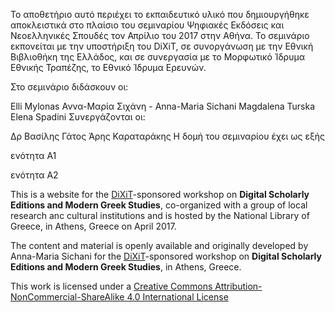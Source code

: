 

Το αποθετήριο αυτό περιέχει το εκπαιδευτικό υλικό που δημιουργήθηκε αποκλειστικά στο πλαίσιο του σεμιναρίου Ψηφιακές Εκδόσεις και Νεοελληνικές Σπουδές τον Απρίλιο του 2017 στην Αθήνα. Το σεμινάριο εκπονείται με την υποστήριξη του DiXiT, σε συνοργάνωση με την Εθνική Βιβλιοθήκη της Ελλάδος, και σε συνεργασία με το Μορφωτικό Ίδρυμα Εθνικής Τραπέζης, το Εθνικό Ίδρυμα Ερευνών.

Στο σεμινάριο διδάσκουν οι:

Elli Mylonas
Αννα-Μαρία Σιχάνη - Anna-Maria Sichani
Magdalena Turska
Elena Spadini
Συνεργάζονται οι:

Δρ Βασίλης Γάτος
Άρης Καραταράκης
Η δομή του σεμιναρίου έχει ως εξής

ενότητα Α1

ενότητα Α2

This is a website for the <a href="http://dixit.uni-koeln.de">DiXiT</a>-sponsored workshop on <b>Digital Scholarly Editions and Modern Greek Studies</b>, co-organized with a group of local research anc cultural institutions and is hosted by the National Library of Greece, in Athens, Greece on April 2017.

The content and material is openly available and originally developed by Anna-Maria Sichani for the <a href="http://dixit.uni-koeln.de">DiXiT</a>-sponsored workshop on <b>Digital Scholarly Editions and Modern Greek Studies</b>, in Athens, Greece.

This work is licensed under a <a rel="license" href="http://creativecommons.org/licenses/by-nc-sa/4.0/">Creative Commons Attribution-NonCommercial-ShareAlike 4.0 International License</a> 
